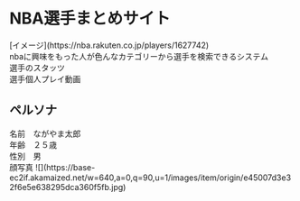 <h1>NBA選手まとめサイト </h1>  
[イメージ](https://nba.rakuten.co.jp/players/1627742)<br>
nbaに興味をもった人が色んなカテゴリーから選手を検索できるシステム<br>
選手のスタッツ<br> 
選手個人プレイ動画 <br>

<h2>ペルソナ</h2>
名前　ながやま太郎<br>
年齢　２５歳<br>
性別　男<br>
顔写真
![](https://base-ec2if.akamaized.net/w=640,a=0,q=90,u=1/images/item/origin/e45007d3e32f6e5e638295dca360f5fb.jpg)





